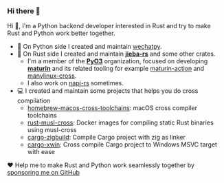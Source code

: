 ### Hi there 👋

Hi 👋, I'm a Python backend developer interested in Rust and try to make Rust and Python work better together.

* 🐍 On Python side I created and maintain [wechatpy](https://github.com/wechatpy/wechatpy).
* 🦀 On Rust side I created and maintain [**jieba-rs**](https://github.com/messense/jieba-rs) and some other crates. 
  * I'm a member of the [**PyO3**](https://github.com/PyO3) organization, focused on developing [**maturin**](https://github.com/PyO3/maturin) and 
    its related tooling for example [maturin-action](https://github.com/PyO3/maturin-action) and [manylinux-cross](https://github.com/rust-cross/manylinux-cross). 
  * I also work on [napi-rs](https://github.com/napi-rs/napi-rs) sometimes.
* 💻 I created and maintain some projects that helps you do cross compilation
    * [homebrew-macos-cross-toolchains](https://github.com/messense/homebrew-macos-cross-toolchains): macOS cross compiler toolchains
    * [rust-musl-cross](https://github.com/rust-cross/rust-musl-cross): Docker images for compiling static Rust binaries using musl-cross
    * [cargo-zigbuild](https://github.com/rust-cross/cargo-zigbuild): Compile Cargo project with zig as linker
    * [cargo-xwin](https://github.com/rust-cross/cargo-xwin): Cross compile Cargo project to Windows MSVC target with ease

❤️ Help me to make Rust and Python work seamlessly together by [sponsoring me on GitHub](https://github.com/sponsors/messense)

